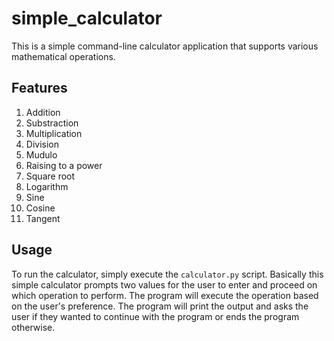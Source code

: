 # simple_calculator
This is a simple command-line calculator application that supports various mathematical operations.

## Features

1. Addition
2. Substraction
3. Multiplication
4. Division
5. Mudulo
6. Raising to a power
7. Square root
8. Logarithm
9. Sine
10. Cosine
11. Tangent

## Usage

To run the calculator, simply execute the `calculator.py` script.
Basically this simple calculator prompts two values for the user to enter and proceed on which operation to perform.
The program will execute the operation based on the user's preference.
The program will print the output and  asks the user if they wanted to continue with the program or ends the program otherwise.
